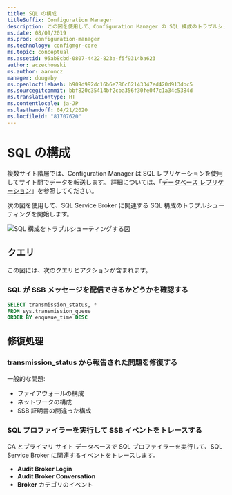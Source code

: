 ```yaml
---
title: SQL の構成
titleSuffix: Configuration Manager
description: この図を使用して、Configuration Manager の SQL 構成のトラブルシューティングを開始します。
ms.date: 08/09/2019
ms.prod: configuration-manager
ms.technology: configmgr-core
ms.topic: conceptual
ms.assetid: 95ab8cbd-0807-4422-823a-f5f9314ba623
author: aczechowski
ms.author: aaroncz
manager: dougeby
ms.openlocfilehash: b909d992dc16b6e786c62143347ed420d913dbc5
ms.sourcegitcommit: bbf820c35414bf2cba356f30fe047c1a34c5384d
ms.translationtype: HT
ms.contentlocale: ja-JP
ms.lasthandoff: 04/21/2020
ms.locfileid: "81707620"
---
```

# <a name="sql-configuration"></a>SQL の構成

複数サイト階層では、Configuration Manager は SQL レプリケーションを使用してサイト間でデータを転送します。 詳細については、「[データベース レプリケーション](../../../plan-design/hierarchy/database-replication.md)」を参照してください。

次の図を使用して、SQL Service Broker に関連する SQL 構成のトラブルシューティングを開始します。

![SQL 構成をトラブルシューティングする図](media/sql-configuration.svg)

## <a name="queries"></a>クエリ

この図には、次のクエリとアクションが含まれます。

### <a name="check-if-sql-can-deliver-ssb-messages"></a>SQL が SSB メッセージを配信できるかどうかを確認する

```sql
SELECT transmission_status, *
FROM sys.transmission_queue
ORDER BY enqueue_time DESC
```

## <a name="remediation-actions"></a>修復処理

### <a name="remediate-the-issues-reported-from-transmission_status"></a>transmission_status から報告された問題を修復する

一般的な問題:

- ファイアウォールの構成
- ネットワークの構成
- SSB 証明書の間違った構成

### <a name="run-sql-profiler-to-trace-ssb-events"></a>SQL プロファイラーを実行して SSB イベントをトレースする

CA とプライマリ サイト データベースで SQL プロファイラーを実行して、SQL Service Broker に関連するイベントをトレースします。

- **Audit Broker Login**
- **Audit Broker Conversation**
- **Broker** カテゴリのイベント
